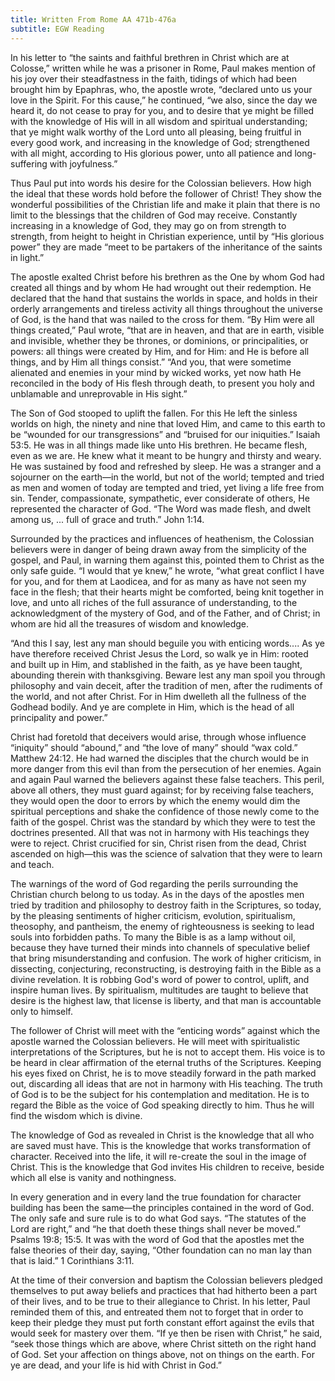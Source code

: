```yaml
---
title: Written From Rome AA 471b-476a
subtitle: EGW Reading
---
```


In his letter to “the saints and faithful brethren in Christ which are at Colosse,” written while he was a prisoner in Rome, Paul makes mention of his joy over their steadfastness in the faith, tidings of which had been brought him by Epaphras, who, the apostle wrote, “declared unto us your love in the Spirit. For this cause,” he continued, “we also, since the day we heard it, do not cease to pray for you, and to desire that ye might be filled with the knowledge of His will in all wisdom and spiritual understanding; that ye might walk worthy of the Lord unto all pleasing, being fruitful in every good work, and increasing in the knowledge of God; strengthened with all might, according to His glorious power, unto all patience and long-suffering with joyfulness.”

Thus Paul put into words his desire for the Colossian believers. How high the ideal that these words hold before the follower of Christ! They show the wonderful possibilities of the Christian life and make it plain that there is no limit to the blessings that the children of God may receive. Constantly increasing in a knowledge of God, they may go on from strength to strength, from height to height in Christian experience, until by “His glorious power” they are made “meet to be partakers of the inheritance of the saints in light.”

The apostle exalted Christ before his brethren as the One by whom God had created all things and by whom He had wrought out their redemption. He declared that the hand that sustains the worlds in space, and holds in their orderly arrangements and tireless activity all things throughout the universe of God, is the hand that was nailed to the cross for them. “By Him were all things created,” Paul wrote, “that are in heaven, and that are in earth, visible and invisible, whether they be thrones, or dominions, or principalities, or powers: all things were created by Him, and for Him: and He is before all things, and by Him all things consist.” “And you, that were sometime alienated and enemies in your mind by wicked works, yet now hath He reconciled in the body of His flesh through death, to present you holy and unblamable and unreprovable in His sight.”

The Son of God stooped to uplift the fallen. For this He left the sinless worlds on high, the ninety and nine that loved Him, and came to this earth to be “wounded for our transgressions” and “bruised for our iniquities.” Isaiah 53:5. He was in all things made like unto His brethren. He became flesh, even as we are. He knew what it meant to be hungry and thirsty and weary. He was sustained by food and refreshed by sleep. He was a stranger and a sojourner on the earth—in the world, but not of the world; tempted and tried as men and women of today are tempted and tried, yet living a life free from sin. Tender, compassionate, sympathetic, ever considerate of others, He represented the character of God. “The Word was made flesh, and dwelt among us, ... full of grace and truth.” John 1:14.

Surrounded by the practices and influences of heathenism, the Colossian believers were in danger of being drawn away from the simplicity of the gospel, and Paul, in warning them against this, pointed them to Christ as the only safe guide. “I would that ye knew,” he wrote, “what great conflict I have for you, and for them at Laodicea, and for as many as have not seen my face in the flesh; that their hearts might be comforted, being knit together in love, and unto all riches of the full assurance of understanding, to the acknowledgment of the mystery of God, and of the Father, and of Christ; in whom are hid all the treasures of wisdom and knowledge.

“And this I say, lest any man should beguile you with enticing words.... As ye have therefore received Christ Jesus the Lord, so walk ye in Him: rooted and built up in Him, and stablished in the faith, as ye have been taught, abounding therein with thanksgiving. Beware lest any man spoil you through philosophy and vain deceit, after the tradition of men, after the rudiments of the world, and not after Christ. For in Him dwelleth all the fullness of the Godhead bodily. And ye are complete in Him, which is the head of all principality and power.”

Christ had foretold that deceivers would arise, through whose influence “iniquity” should “abound,” and “the love of many” should “wax cold.” Matthew 24:12. He had warned the disciples that the church would be in more danger from this evil than from the persecution of her enemies. Again and again Paul warned the believers against these false teachers. This peril, above all others, they must guard against; for by receiving false teachers, they would open the door to errors by which the enemy would dim the spiritual perceptions and shake the confidence of those newly come to the faith of the gospel. Christ was the standard by which they were to test the doctrines presented. All that was not in harmony with His teachings they were to reject. Christ crucified for sin, Christ risen from the dead, Christ ascended on high—this was the science of salvation that they were to learn and teach.

The warnings of the word of God regarding the perils surrounding the Christian church belong to us today. As in the days of the apostles men tried by tradition and philosophy to destroy faith in the Scriptures, so today, by the pleasing sentiments of higher criticism, evolution, spiritualism, theosophy, and pantheism, the enemy of righteousness is seeking to lead souls into forbidden paths. To many the Bible is as a lamp without oil, because they have turned their minds into channels of speculative belief that bring misunderstanding and confusion. The work of higher criticism, in dissecting, conjecturing, reconstructing, is destroying faith in the Bible as a divine revelation. It is robbing God's word of power to control, uplift, and inspire human lives. By spiritualism, multitudes are taught to believe that desire is the highest law, that license is liberty, and that man is accountable only to himself.

The follower of Christ will meet with the “enticing words” against which the apostle warned the Colossian believers. He will meet with spiritualistic interpretations of the Scriptures, but he is not to accept them. His voice is to be heard in clear affirmation of the eternal truths of the Scriptures. Keeping his eyes fixed on Christ, he is to move steadily forward in the path marked out, discarding all ideas that are not in harmony with His teaching. The truth of God is to be the subject for his contemplation and meditation. He is to regard the Bible as the voice of God speaking directly to him. Thus he will find the wisdom which is divine.

The knowledge of God as revealed in Christ is the knowledge that all who are saved must have. This is the knowledge that works transformation of character. Received into the life, it will re-create the soul in the image of Christ. This is the knowledge that God invites His children to receive, beside which all else is vanity and nothingness.

In every generation and in every land the true foundation for character building has been the same—the principles contained in the word of God. The only safe and sure rule is to do what God says. “The statutes of the Lord are right,” and “he that doeth these things shall never be moved.” Psalms 19:8; 15:5. It was with the word of God that the apostles met the false theories of their day, saying, “Other foundation can no man lay than that is laid.” 1 Corinthians 3:11.

At the time of their conversion and baptism the Colossian believers pledged themselves to put away beliefs and practices that had hitherto been a part of their lives, and to be true to their allegiance to Christ. In his letter, Paul reminded them of this, and entreated them not to forget that in order to keep their pledge they must put forth constant effort against the evils that would seek for mastery over them. “If ye then be risen with Christ,” he said, “seek those things which are above, where Christ sitteth on the right hand of God. Set your affection on things above, not on things on the earth. For ye are dead, and your life is hid with Christ in God.”